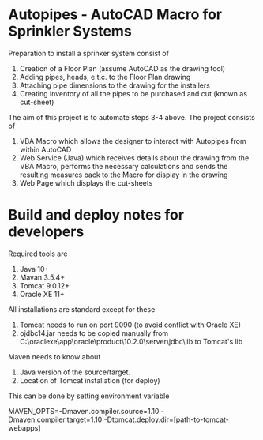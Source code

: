 # Autopipes - AutoCAD Macro for Sprinkler Systems
Preparation to install a sprinker system consist of
1. Creation of a Floor Plan (assume AutoCAD as the drawing tool)
2. Adding pipes, heads, e.t.c. to the Floor Plan drawing
3. Attaching pipe dimensions to the drawing for the installers
4. Creating inventory of all the pipes to be purchased and cut (known as cut-sheet)

The aim of this project is to automate steps 3-4 above. The project consists of
1. VBA Macro which allows the designer to interact with Autopipes from within AutoCAD
2. Web Service (Java) which receives details about the drawing from the VBA Macro, performs the necessary calculations and sends the resulting measures back to the Macro for display in the drawing
3. Web Page which displays the cut-sheets

# Build and deploy notes for developers
Required tools are
1. Java 10+
2. Mavan 3.5.4+
3. Tomcat 9.0.12+
4. Oracle XE 11+

All installations are standard except for these
1. Tomcat needs to run on port 9090 (to avoid conflict with Oracle XE)
2. ojdbc14.jar needs to be copied manually from C:\oraclexe\app\oracle\product\10.2.0\server\jdbc\lib to Tomcat's lib

Maven needs to know about
1. Java version of the source/target.
2. Location of Tomcat installation (for deploy)

This can be done by setting environment variable

MAVEN_OPTS=-Dmaven.compiler.source=1.10 -Dmaven.compiler.target=1.10 -Dtomcat.deploy.dir=[path-to-tomcat-webapps]

